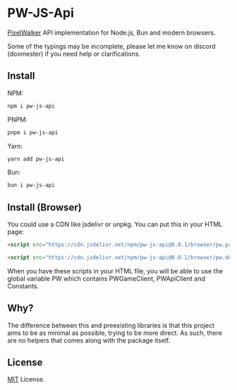 # PW-JS-Api

[PixelWalker](https://pixelwalker.net) API implementation for Node.js, Bun and modern browsers.


Some of the typings may be incomplete, please let me know on discord (doomester) if you need help or clarifications.

## Install

NPM:
```bash
npm i pw-js-api
```

PNPM:
```bash
pnpm i pw-js-api
```

Yarn:
```bash
yarn add pw-js-api
```

Bun:
```bash
bun i pw-js-api
```

## Install (Browser)

You could use a CDN like jsdelivr or unpkg. You can put this in your HTML page:

```html
<script src="https://cdn.jsdelivr.net/npm/pw-js-api@0.0.1/browser/pw.prod.js"></script>
```

```html
<script src="https://cdn.jsdelivr.net/npm/pw-js-api@0.0.1/browser/pw.dev.js"></script>
```

When you have these scripts in your HTML file, you will be able to use the global variable PW which contains PWGameClient, PWApiClient and Constants.

<!-- ## Example
[Example Bot Source Code](https://github.com/doomestee/PW-JS-Api/blob/main/examples/) -->

## Why?

The difference between this and preexisting libraries is that this project aims to be as minimal as possible, trying to be more direct. As such, there are no helpers that comes along with the package itself.

## License

[MIT](/LICENSE) License.